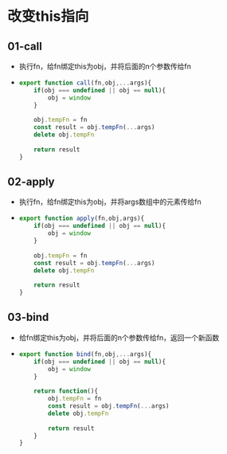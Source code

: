 # 改变this指向

## 01-call

- 执行fn，给fn绑定this为obj，并将后面的n个参数传给fn

- ```js
  export function call(fn,obj,...args){
      if(obj === undefined || obj == null){
          obj = window
      }
      
      obj.tempFn = fn
      const result = obj.tempFn(...args)
      delete obj.tempFn
      
      return result
  }
  ```

## 02-apply

- 执行fn，给fn绑定this为obj，并将args数组中的元素传给fn

- ```js
  export function apply(fn,obj,args){
      if(obj === undefined || obj == null){
          obj = window
      }
      
      obj.tempFn = fn
      const result = obj.tempFn(...args)
      delete obj.tempFn
      
      return result
  }
  ```

## 03-bind

- 给fn绑定this为obj，并将后面的n个参数传给fn，返回一个新函数

- ```js
  export function bind(fn,obj,...args){
      if(obj === undefined || obj == null){
          obj = window
      }
      
      return function(){
          obj.tempFn = fn
          const result = obj.tempFn(...args)
          delete obj.tempFn
          
          return result
      }
  }
  ```

  
